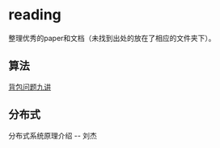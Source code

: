 # reading
整理优秀的paper和文档（未找到出处的放在了相应的文件夹下）。 

## 算法

[背包问题九讲](https://github.com/tianyicui/pack)

## 分布式
分布式系统原理介绍 -- 刘杰